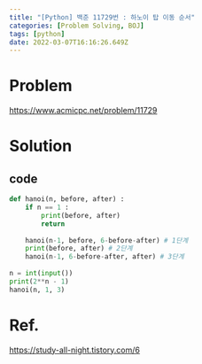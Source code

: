 ```yaml
---
title: "[Python] 백준 11729번 : 하노이 탑 이동 순서"
categories: [Problem Solving, BOJ]
tags: [python]
date: 2022-03-07T16:16:26.649Z
---
```

# Problem
<https://www.acmicpc.net/problem/11729>

# Solution
## code
```py
def hanoi(n, before, after) :
    if n == 1 :
        print(before, after)
        return
       
    hanoi(n-1, before, 6-before-after) # 1단계
    print(before, after) # 2단계
    hanoi(n-1, 6-before-after, after) # 3단계
    
n = int(input())
print(2**n - 1)
hanoi(n, 1, 3)
```

# Ref.
<https://study-all-night.tistory.com/6>